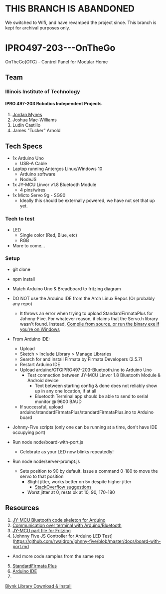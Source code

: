# THIS BRANCH IS ABANDONED
We switched to Wifi, and have revamped the project since. This branch is 
kept for archival purposes only.

# IPRO497-203---OnTheGo
OnTheGo(OTG) - Control Panel for Modular Home

## Team
### Illinois Institute of Technology
#### IPRO 497-203 Robotics Independent Projects

1. [Jordan Mynes](http://mynes.me)
2. Joshua Mac-Williams
3. Ludin Castillo
4. James "Tucker" Arnold  

## Tech Specs
* 1x Arduino Uno
  * USB-A Cable
* Laptop running Antergos Linux/Windows 10
  * Arduino software
  * NodeJS
* 1x JY-MCU Linvor v1.8 Bluetooth Module
  * 4 pins/wires
* 1x Micto Servo 9g - SG90
  * Ideally this should be externally powered, we have not set that 
up yet.

### Tech to test
* LED
  * Single color (Red, Blue, etc)
  * RGB
* More to come...

### Setup
* git clone
* npm install
* Match Arduino Uno & Breadboard to fritzing diagram
* DO NOT use the Arduino IDE from the Arch Linux Repos (Or probably
any repo)
  * It throws an error when trying to upload StandardFirmataPlus 
for
Johnny-Five. For whatever reason, it claims that the Servo.h library
wasn't found. Instead, [Compile from source, or run the binary exe if
you're on Windows](https://www.arduino.cc/en/Main/Software)
* From Arduino IDE:
  * Upload
  * Sketch > Include Library > Manage Libraries
  * Search for and install Firmata by Firmata Developers (2.5.7)
  * Restart Arduino IDE
  * Upload arduino/OTGIPRO497-203-Bluetooth.ino to Arduino Uno
    * Test connection between JY-MCU Linvor 1.8 Bluetooth Module & Android device
      * Text between starting config & done does not reliably show up in any
one location, if at all
      * Bluetooth Terminal app should be able to send to serial monitor @ 9600 BAUD
  * If successful, upload 
arduino/standardFirmataPlus/standardFirmataPlus.ino to Arduino board

* Johnny-Five scripts (only one can be running at a time, don't 
have IDE occupying port)
* Run node node/board-with-port.js
  * Celebrate as your LED now blinks repeatedly!
* Run node node/server-prompt.js
  * Sets position to 90 by default. Issue a command 0-180 to move 
the servo to that position
    * Slight jitter, works better on 5v despite higher jitter
      * [StackOverflow 
suggestions](https://electronics.stackexchange.com/questions/77502/is-there-a-way-to-stop-servos-from-shaking)
    * Worst jitter at 0, rests ok at 10, 90, 170-180 

## Resources
1. [JY-MCU Bluetooth code skeleton for Arduino](https://github.com/rwaldron/johnny-five/wiki/Getting-Started-with-Johnny-Five-and-JY-MCU-Bluetooth-Serial-Port-Module)
2. [Communication over terminal with Arduino/Bluetooth](https://www.tautvidas.com/blog/2015/12/easy-arduino-bluetooth-communication-with-jy-mcu/)
3. [JY-MCU part file for Fritzing](https://github.com/RafaGS/Fritzing/blob/master/Bluetooth%20HC-06.fzpz)
4. [Johnny Five JS Controller for Arduino LED Test](https://github.com/rwaldron/johnny-five/blob/master/docs/board-with-port.md
  * And more code samples from the same repo
5. [StandardFirmata 
Plus](https://github.com/firmata/arduino/blob/master/examples/StandardFirmataPlus/StandardFirmataPlus.ino)
6. [Arduino IDE](https://www.arduino.cc/en/Main/Software)
7. 
[Blynk 
Library 
Download 
& 
Install](http://help.blynk.cc/getting-started-library-auth-token-code-examples/how-to-install-blynk-library-for-arduino)
